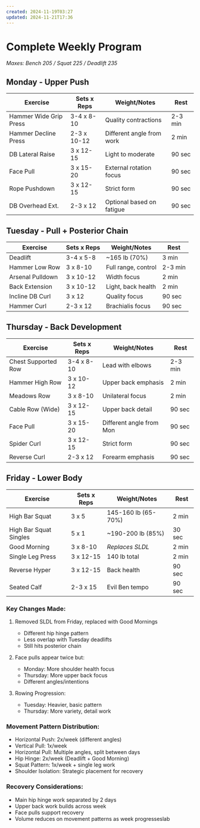 ```yaml
---
created: 2024-11-19T03:27
updated: 2024-11-21T17:36
---
```

# Complete Weekly Program
*Maxes: Bench 205 / Squat 225 / Deadlift 235*

## Monday - Upper Push

| Exercise               | Sets x Reps | Weight/Notes              | Rest    |
| ---------------------- | ----------- | ------------------------- | ------- |
| Hammer Wide Grip Press | 3-4 x 8-10  | Quality contractions      | 2-3 min |
| Hammer Decline Press   | 2-3 x 10-12 | Different angle from work | 2 min   |
| DB Lateral Raise       | 3 x 12-15   | Light to moderate         | 90 sec  |
| Face Pull              | 3 x 15-20   | External rotation focus   | 90 sec  |
| Rope Pushdown          | 3 x 12-15   | Strict form               | 90 sec  |
| DB Overhead Ext.       | 2-3 x 12    | Optional based on fatigue | 90 sec  |

## Tuesday - Pull + Posterior Chain

| Exercise         | Sets x Reps | Weight/Notes        | Rest    |
| ---------------- | ----------- | ------------------- | ------- |
| Deadlift         | 3-4 x 5-8   | ~165 lb (70%)       | 3 min   |
| Hammer Low Row   | 3 x 8-10    | Full range, control | 2-3 min |
| Arsenal Pulldown | 3 x 10-12   | Width focus         | 2 min   |
| Back Extension   | 3 x 10-12   | Light, back health  | 2 min   |
| Incline DB Curl  | 3 x 12      | Quality focus       | 90 sec  |
| Hammer Curl      | 2-3 x 12    | Brachialis focus    | 90 sec  |

## Thursday - Back Development

| Exercise | Sets x Reps | Weight/Notes | Rest |
|----------|-------------|--------------|------|
| Chest Supported Row | 3-4 x 8-10 | Lead with elbows | 2-3 min |
| Hammer High Row | 3 x 10-12 | Upper back emphasis | 2 min |
| Meadows Row | 3 x 8-10 | Unilateral focus | 2 min |
| Cable Row (Wide) | 3 x 12-15 | Upper back detail | 90 sec |
| Face Pull | 3 x 15-20 | Different angle from Mon | 90 sec |
| Spider Curl | 3 x 12-15 | Strict form | 90 sec |
| Reverse Curl | 2-3 x 12 | Forearm emphasis | 90 sec |

## Friday - Lower Body

| Exercise | Sets x Reps | Weight/Notes | Rest |
|----------|-------------|--------------|------|
| High Bar Squat | 3 x 5 | 145-160 lb (65-70%) | 2 min |
| High Bar Squat Singles | 5 x 1 | ~190-200 lb (85%) | 30 sec |
| Good Morning | 3 x 8-10 | *Replaces SLDL* | 2 min |
| Single Leg Press | 3 x 12-15 | 140 lb total | 2 min |
| Reverse Hyper | 3 x 12-15 | Back health | 90 sec |
| Seated Calf | 2-3 x 15 | Evil Ben tempo | 90 sec |

### Key Changes Made:
1. Removed SLDL from Friday, replaced with Good Mornings
   - Different hip hinge pattern
   - Less overlap with Tuesday deadlifts
   - Still hits posterior chain

2. Face pulls appear twice but:
   - Monday: More shoulder health focus
   - Thursday: More upper back focus
   - Different angles/intentions

3. Rowing Progression:
   - Tuesday: Heavier, basic pattern
   - Thursday: More variety, detail work

### Movement Pattern Distribution:
- Horizontal Push: 2x/week (different angles)
- Vertical Pull: 1x/week
- Horizontal Pull: Multiple angles, split between days
- Hip Hinge: 2x/week (Deadlift + Good Morning)
- Squat Pattern: 1x/week + single leg work
- Shoulder Isolation: Strategic placement for recovery

### Recovery Considerations:
- Main hip hinge work separated by 2 days
- Upper back work builds across week
- Face pulls support recovery
- Volume reduces on movement patterns as week progresseslab